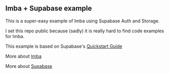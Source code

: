 
## Imba + Supabase example


This is a super-easy example of Imba using Supabase Auth and Storage. 

I set this repo public because (sadly) it is really hard to find code examples for Imba.

This example is based on Supabase's [Quickstart Guide](https://supabase.com/docs/guides/with-react)

More about [Imba](https://imba.io)

More about [Supabase](https://supabase.com/)
